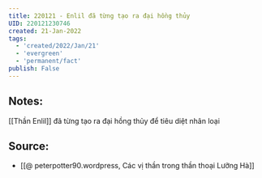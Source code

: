 ```yaml
---
title: 220121 - Enlil đã từng tạo ra đại hồng thủy
UID: 220121230746
created: 21-Jan-2022
tags:
  - 'created/2022/Jan/21'
  - 'evergreen'
  - 'permanent/fact'
publish: False
---
```

## Notes:
[[Thần Enlil]] đã từng tạo ra đại hồng thủy để tiêu diệt nhân loại

## Source:
- [[@ peterpotter90.wordpress, Các vị thần trong thần thoại Lưỡng Hà]]

